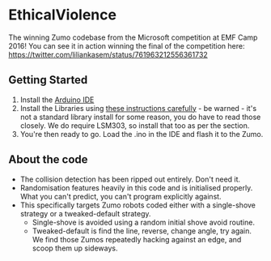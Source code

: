 # EthicalViolence

The winning Zumo codebase from the Microsoft competition at EMF Camp 2016! You can see it in action winning the final of the competition here: https://twitter.com/liliankasem/status/761963212556361732

## Getting Started

1. Install the [Arduino IDE](https://www.arduino.cc/en/Main/Software)
2. Install the Libraries using [these instructions carefully](https://github.com/pololu/zumo-shield#software) - be warned - it's not a standard library install for some reason, you do have to read those closely. We do require LSM303, so install that too as per the section.
3. You're then ready to go. Load the .ino in the IDE and flash it to the Zumo.

## About the code

* The collision detection has been ripped out entirely. Don't need it.
* Randomisation features heavily in this code and is initialised properly. What you can't predict, you can't program explicitly against.
* This specifically targets Zumo robots coded either with a single-shove strategy or a tweaked-default strategy.
  * Single-shove is avoided using a random initial shove avoid routine.
  * Tweaked-default is find the line, reverse, change angle, try again. We find those Zumos repeatedly hacking against an edge, and scoop them up sideways.
